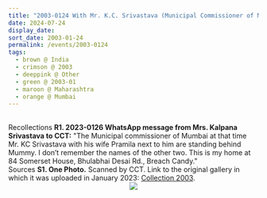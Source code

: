 ```yaml
---
title: "2003-0124 With Mr. K.C. Srivastava (Municipal Commissioner of Mumbai) and His Wife and a Visiting Family, House of Mrs. Kalpana Srivastava, 84 Somerset House, Bhulabhai Desai Road, Breach Candy, Mumbai, Maharashtra, India"
date: 2024-07-24
display_date: 
sort_date: 2003-01-24
permalink: /events/2003-0124
tags:
  - brown @ India
  - crimson @ 2003
  - deeppink @ Other
  - green @ 2003-01
  - maroon @ Maharashtra
  - orange @ Mumbai
---
```


<br>

<wave-list>
  <list-title color="DarkSeaGreen" width="65"> Recollections</list-title>
  <list-item color="BlanchedAlmond" width="280"><b>R1. 2023-0126 WhatsApp message from Mrs. Kalpana Srivastava to CCT:</b> "The Municipal commissioner of Mumbai at that time Mr. KC Srivastava with his wife Pramila next to him are standing behind Mummy. I don’t remember the names of the other two. This is my home at 84 Somerset House, Bhulabhai Desai Rd., Breach Candy."</list-item>
</wave-list>

<br>

<wave-list>
  <list-title color="DarkSeaGreen" width="40">Sources</list-title>
  <list-item color="BlanchedAlmond"  width="280"><b>S1. One Photo.</b> Scanned by CCT. Link to the original gallery in which it was uploaded in January 2023: <a href="https://eternalmoments.smugmug.com/Collections/Mrs-Kalpana-Srivastava-Collection/2003/">Collection 2003</a>.</list-item>
</wave-list>

<div style="text-align: center"><img src="https://pub-bcc3cbe9b1e94ba1ac28915f7a3900fa.r2.dev/2003-0124_With_Mr._K.C._Srivastava_(Municipal_Commissioner_of_Mumbai)_and_His_Wife_and_a_Family_House_of_Mrs._Kalpana_Srivastava_84_Somerset_House_Bhulabhai_Desai_Road_Breach_Candy_Mumbai_MH_India_01_(fr_tif)_(Mrs._Kalpana_Srivastava_Coll).jpg" /></div>